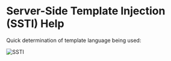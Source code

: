 # Server-Side Template Injection (SSTI) Help

Quick determination of template language being used:

![SSTI](SSTI.png)
